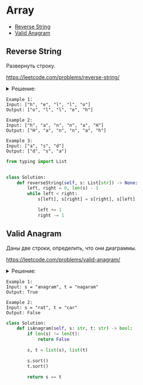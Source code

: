 # Array
+ [Reverse String](#reverse-string)
+ [Valid Anagram](#valid-anagram)


## Reverse String
Развернуть строку.

https://leetcode.com/problems/reverse-string/

<details><summary>Решение:</summary><blockquote>

<ol>
 <li>Используем два указателя.</li>
 <li>На каждой итерации свапаем элементы пока указатели не встретятся где то в середине.</li>
 <li>На каждой итерации инкрементируем левый указатель и декрементируем правый указатель.</li>
</ol>

</blockquote></details>

```
Example 1:
Input: ["h", "e", "l", "l", "o"]
Output: ["o", "l", "l", "e", "h"]

Example 2:
Input: ["h", "a", "n", "n", "a", "H"]
Output: ["H", "a", "n", "n", "a", "h"]

Example 3:
Input: ["a", "s", "d"]
Output: ["d", "s", "a"]
```

```python
from typing import List


class Solution:
    def reverseString(self, s: List[str]) -> None:
        left, right = 0, len(s) - 1
        while left < right:
            s[left], s[right] = s[right], s[left]

            left += 1
            right -= 1

```


## Valid Anagram
Даны две строки, определить, что они диаграммы.

https://leetcode.com/problems/valid-anagram/

<details><summary>Решение:</summary><blockquote>

<ol>
 <li>Перевести строки в массив.</li>
 <li>Если размер строк отличается, то сразу False.</li>
 <li>Остортировать.</li>
 <li>Сравнить.</li>
</ol>

</blockquote></details>

```
Example 1:
Input: s = "anagram", t = "nagaram"
Output: True

Example 2:
Input: s = "rat", t = "car"
Output: False
```

```python
class Solution:
    def isAnagram(self, s: str, t: str) -> bool:
        if len(s) != len(t):
            return False

        s, t = list(s), list(t)

        s.sort()
        t.sort()

        return s == t

```
